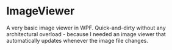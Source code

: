 # ImageViewer
A very basic image viewer in WPF. Quick-and-dirty without any architectural overload - because I needed an image viewer that automatically updates whenever the image file changes.
